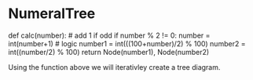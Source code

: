 # NumeralTree

def calc(number):
    # add 1 if odd
    if number % 2 != 0:
        number = int(number+1)
    # logic
    number1 = int(((100+number)/2) % 100)
    number2 = int((number/2) % 100)
    return Node(number1), Node(number2)
  
    
Using the function above we will iterativley create a tree diagram.
    
